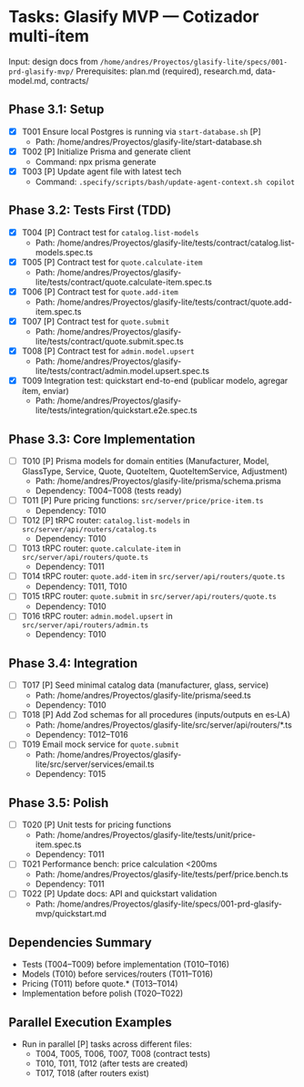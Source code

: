 # Tasks: Glasify MVP — Cotizador multi‑ítem

Input: design docs from `/home/andres/Proyectos/glasify-lite/specs/001-prd-glasify-mvp/`
Prerequisites: plan.md (required), research.md, data-model.md, contracts/

## Phase 3.1: Setup
- [X] T001 Ensure local Postgres is running via `start-database.sh` [P]
  - Path: /home/andres/Proyectos/glasify-lite/start-database.sh
- [X] T002 [P] Initialize Prisma and generate client
  - Command: npx prisma generate
- [X] T003 [P] Update agent file with latest tech
  - Command: `.specify/scripts/bash/update-agent-context.sh copilot`

## Phase 3.2: Tests First (TDD)
- [X] T004 [P] Contract test for `catalog.list-models`
  - Path: /home/andres/Proyectos/glasify-lite/tests/contract/catalog.list-models.spec.ts
- [X] T005 [P] Contract test for `quote.calculate-item`
  - Path: /home/andres/Proyectos/glasify-lite/tests/contract/quote.calculate-item.spec.ts
- [X] T006 [P] Contract test for `quote.add-item`
  - Path: /home/andres/Proyectos/glasify-lite/tests/contract/quote.add-item.spec.ts
- [X] T007 [P] Contract test for `quote.submit`
  - Path: /home/andres/Proyectos/glasify-lite/tests/contract/quote.submit.spec.ts
- [X] T008 [P] Contract test for `admin.model.upsert`
  - Path: /home/andres/Proyectos/glasify-lite/tests/contract/admin.model.upsert.spec.ts
- [X] T009 Integration test: quickstart end-to-end (publicar modelo, agregar ítem, enviar)
  - Path: /home/andres/Proyectos/glasify-lite/tests/integration/quickstart.e2e.spec.ts

## Phase 3.3: Core Implementation
- [ ] T010 [P] Prisma models for domain entities (Manufacturer, Model, GlassType, Service, Quote, QuoteItem, QuoteItemService, Adjustment)
  - Path: /home/andres/Proyectos/glasify-lite/prisma/schema.prisma
  - Dependency: T004–T008 (tests ready)
- [ ] T011 [P] Pure pricing functions: `src/server/price/price-item.ts`
  - Dependency: T010
- [ ] T012 [P] tRPC router: `catalog.list-models` in `src/server/api/routers/catalog.ts`
  - Dependency: T010
- [ ] T013 tRPC router: `quote.calculate-item` in `src/server/api/routers/quote.ts`
  - Dependency: T011
- [ ] T014 tRPC router: `quote.add-item` in `src/server/api/routers/quote.ts`
  - Dependency: T011, T010
- [ ] T015 tRPC router: `quote.submit` in `src/server/api/routers/quote.ts`
  - Dependency: T010
- [ ] T016 tRPC router: `admin.model.upsert` in `src/server/api/routers/admin.ts`
  - Dependency: T010

## Phase 3.4: Integration
- [ ] T017 [P] Seed minimal catalog data (manufacturer, glass, service)
  - Path: /home/andres/Proyectos/glasify-lite/prisma/seed.ts
  - Dependency: T010
- [ ] T018 [P] Add Zod schemas for all procedures (inputs/outputs en es‑LA)
  - Path: /home/andres/Proyectos/glasify-lite/src/server/api/routers/*.ts
  - Dependency: T012–T016
- [ ] T019 Email mock service for `quote.submit`
  - Path: /home/andres/Proyectos/glasify-lite/src/server/services/email.ts
  - Dependency: T015

## Phase 3.5: Polish
- [ ] T020 [P] Unit tests for pricing functions
  - Path: /home/andres/Proyectos/glasify-lite/tests/unit/price-item.spec.ts
  - Dependency: T011
- [ ] T021 Performance bench: price calculation <200ms
  - Path: /home/andres/Proyectos/glasify-lite/tests/perf/price.bench.ts
  - Dependency: T011
- [ ] T022 [P] Update docs: API and quickstart validation
  - Path: /home/andres/Proyectos/glasify-lite/specs/001-prd-glasify-mvp/quickstart.md

## Dependencies Summary
- Tests (T004–T009) before implementation (T010–T016)
- Models (T010) before services/routers (T011–T016)
- Pricing (T011) before quote.* (T013–T014)
- Implementation before polish (T020–T022)

## Parallel Execution Examples
- Run in parallel [P] tasks across different files:
  - T004, T005, T006, T007, T008 (contract tests)
  - T010, T011, T012 (after tests are created)
  - T017, T018 (after routers exist)


